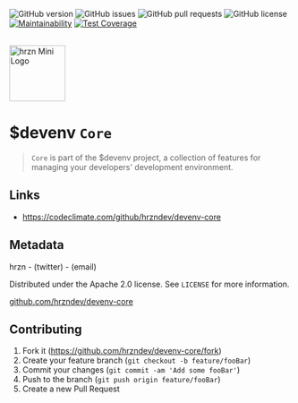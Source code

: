 ![GitHub version](https://img.shields.io/github/v/release/hrzndev/devenv-core?include_prereleases&sort=semver&style=flat-square)
![GitHub issues](https://img.shields.io/github/issues-raw/hrzndev/devenv-core?style=flat-square)
![GitHub pull requests](https://img.shields.io/github/issues-pr/hrzndev/devenv-core?style=flat-square)
![GitHub license](https://img.shields.io/github/license/hrzndev/devenv-core?style=flat-square)
[![Maintainability](https://api.codeclimate.com/v1/badges/6f49c64bf72d28259a60/maintainability)](https://codeclimate.com/github/hrzndev/devenv-core/maintainability)
[![Test Coverage](https://api.codeclimate.com/v1/badges/6f49c64bf72d28259a60/test_coverage)](https://codeclimate.com/github/hrzndev/devenv-core/test_coverage)

<br/>

<div><img src="https://i.ibb.co/xHPdzKf/hrzn-favicon-1.png" alt="hrzn Mini Logo" width="100vw"/></div>

# $devenv ``Core``

> ``Core`` is part of the $devenv project, a collection of features for managing your developers' development environment.


## Links

- https://codeclimate.com/github/hrzndev/devenv-core

## Metadata

hrzn - (twitter) - (email)

Distributed under the Apache 2.0 license. See ``LICENSE`` for more information.

[github.com/hrzndev/devenv-core](https://github.com/hrzndev/devenv-core)

## Contributing

1. Fork it (<https://github.com/hrzndev/devenv-core/fork>)
2. Create your feature branch (`git checkout -b feature/fooBar`)
3. Commit your changes (`git commit -am 'Add some fooBar'`)
4. Push to the branch (`git push origin feature/fooBar`)
5. Create a new Pull Request

